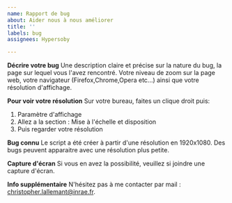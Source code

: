 ```yaml
---
name: Rapport de bug
about: Aider nous à nous améliorer
title: ''
labels: bug
assignees: Hypersoby

---
```


**Décrire votre bug**
Une description claire et précise sur la nature du bug, la page sur lequel vous l'avez rencontré. Votre niveau de zoom sur la page web, votre navigateur (Firefox,Chrome,Opera etc...) ainsi que votre résolution d'affichage.

**Pour voir votre résolution**
Sur votre bureau, faites un clique droit puis:
1. Paramètre d'affichage
2. Allez a la section : Mise à l'échelle et disposition
3. Puis regarder votre résolution

**Bug connu**
Le script a été créer à partir d'une résolution en 1920x1080. Des bugs peuvent apparaitre avec une résolution plus petite.

**Capture d'écran**
Si vous en avez la possibilité, veuillez si joindre une capture d'écran.

**Info supplémentaire**
N'hésitez pas à me contacter par mail : christopher.lallemant@inrae.fr.
